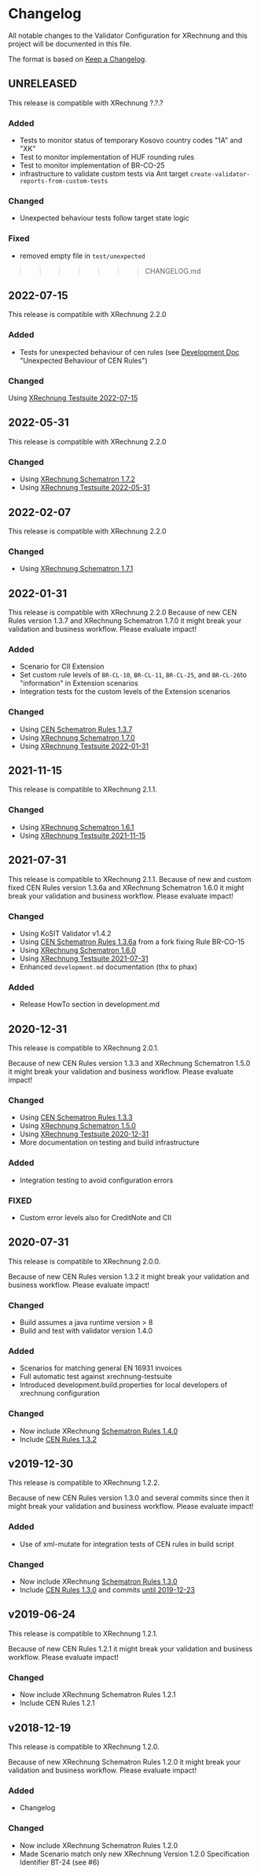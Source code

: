 # Changelog

All notable changes to the Validator Configuration for XRechnung and this project will be documented in this file.

The format is based on [Keep a Changelog](https://keepachangelog.com/en/1.0.0/).
<!--
and this project adheres to [Semantic Versioning](https://semver.org/spec/v2.0.0.html).
-->

## UNRELEASED

This release is compatible with XRechnung ?.?.?

### Added

* Tests to monitor status of temporary Kosovo country codes "1A" and "XK" 
* Test to monitor implementation of HUF rounding rules
* Test to monitor implementation of BR-CO-25
* infrastructure to validate custom tests via Ant target `create-validator-reports-from-custom-tests`

### Changed

* Unexpected behaviour tests follow target state logic

### Fixed

* removed empty file in `test/unexpected`
>>>>>>> CHANGELOG.md

## 2022-07-15

This release is compatible with XRechnung 2.2.0

### Added

* Tests for unexpected behaviour of cen rules (see [Development Doc](./docs/development.md) "Unexpected Behaviour of CEN Rules")

### Changed

Using [XRechnung Testsuite 2022-07-15](https://github.com/itplr-kosit/xrechnung-testsuite/releases/tag/release-2022-07-15)

## 2022-05-31
This release is compatible with XRechnung 2.2.0

### Changed

* Using [XRechnung Schematron 1.7.2](https://github.com/itplr-kosit/xrechnung-schematron/releases/tag/release-1.7.2)
* Using [XRechnung Testsuite 2022-05-31](https://github.com/itplr-kosit/xrechnung-testsuite/releases/tag/release-2022-05-31)

## 2022-02-07

This release is compatible with XRechnung 2.2.0

### Changed

* Using [XRechnung Schematron 1.7.1](https://github.com/itplr-kosit/xrechnung-schematron/releases/tag/release-1.7.1)

## 2022-01-31

This release is compatible with XRechnung 2.2.0
Because of new CEN Rules version 1.3.7 and XRechnung Schematron 1.7.0 it might break your validation and business workflow. Please evaluate impact!

### Added

* Scenario for CII Extension
* Set custom rule levels of `BR-CL-10`, `BR-CL-11`, `BR-CL-25`, and `BR-CL-26`to "information" in Extension scenarios
* Integration tests for the custom levels of the Extension scenarios

### Changed

* Using [CEN Schematron Rules 1.3.7](https://github.com/ConnectingEurope/eInvoicing-EN16931/releases/tag/validation-1.3.7)
* Using [XRechnung Schematron 1.7.0](https://github.com/itplr-kosit/xrechnung-schematron/releases/tag/release-1.7.0)
* Using [XRechnung Testsuite 2022-01-31](https://github.com/itplr-kosit/xrechnung-testsuite/releases/tag/release-2022-01-31) 

## 2021-11-15

This release is compatible to XRechnung 2.1.1.

### Changed

* Using [XRechnung Schematron 1.6.1](https://github.com/itplr-kosit/xrechnung-schematron/releases/tag/release-1.6.1)
* Using [XRechnung Testsuite 2021-11-15](https://github.com/itplr-kosit/xrechnung-testsuite/releases/tag/release-2021-11-15)

## 2021-07-31

This release is compatible to XRechnung 2.1.1.
Because of new and custom fixed CEN Rules version 1.3.6a and XRechnung Schematron 1.6.0 it might break your validation and business workflow. Please evaluate impact!

### Changed

* Using KoSIT Validator v1.4.2
* Using [CEN Schematron Rules 1.3.6a](https://github.com/phax/eInvoicing-EN16931/releases/tag/validation-1.3.6a) from a fork fixing Rule BR-CO-15 
* Using [XRechnung Schematron 1.6.0](https://github.com/itplr-kosit/xrechnung-schematron/releases/tag/release-1.6.0)
* Using [XRechnung Testsuite 2021-07-31](https://github.com/itplr-kosit/xrechnung-testsuite/releases/tag/release-2021-07-31)
* Enhanced `development.md` documentation (thx to phax)

### Added

* Release HowTo section in development.md

## 2020-12-31

This release is compatible to XRechnung 2.0.1.

Because of new CEN Rules version 1.3.3 and XRechnung Schematron 1.5.0 it might break your validation and business workflow. Please evaluate impact!

### Changed

* Using [CEN Schematron Rules 1.3.3](https://github.com/ConnectingEurope/eInvoicing-EN16931/releases/tag/validation-1.3.3)
* Using [XRechnung Schematron 1.5.0](https://github.com/itplr-kosit/xrechnung-schematron/releases/tag/release-1.5.0)
* Using [XRechnung Testsuite 2020-12-31](https://github.com/itplr-kosit/xrechnung-testsuite/releases/tag/release-2020-12-31)
* More documentation on testing and build infrastructure

### Added

* Integration testing to avoid configuration errors

### FIXED

* Custom error levels also for CreditNote and CII

<!-- Older releases -->

## 2020-07-31

This release is compatible to XRechnung 2.0.0.

Because of new CEN Rules version 1.3.2 it might break your validation and business workflow. Please evaluate impact!

### Changed

* Build assumes a java runtime version > 8
* Build and test with validator version 1.4.0

### Added

* Scenarios for matching general EN 16931 invoices
* Full automatic test against xrechnung-testsuite
* Introduced development.build.properties for local developers of xrechnung configuration

### Changed

* Now include XRechnung [Schematron Rules 1.4.0](https://github.com/itplr-kosit/xrechnung-schematron/releases/tag/release-1.4.0)
* Include [CEN Rules 1.3.2](https://github.com/ConnectingEurope/eInvoicing-EN16931/releases/tag/validation-1.3.2)

## v2019-12-30

This release is compatible to XRechnung 1.2.2.

Because of new CEN Rules version 1.3.0 and several commits since then it might break your validation and business workflow. Please evaluate impact!

### Added

* Use of xml-mutate for integration tests of CEN rules in build script

### Changed

* Now include XRechnung [Schematron Rules 1.3.0](https://github.com/itplr-kosit/xrechnung-schematron/releases/tag/release-1.3.0)
* Include [CEN Rules 1.3.0](https://github.com/ConnectingEurope/eInvoicing-EN16931/releases/tag/validation-1.3.0) and commits [until 2019-12-23](https://github.com/ConnectingEurope/eInvoicing-EN16931/tree/618ae95f35d4f2a1187eee5e0f63695fde87fbd6)

## v2019-06-24

This release is compatible to XRechnung 1.2.1.

Because of new CEN Rules 1.2.1 it might break your validation and business workflow. Please evaluate impact!

### Changed

* Now include XRechnung Schematron Rules 1.2.1
* Include CEN Rules 1.2.1

## v2018-12-19

This release is compatible to XRechnung 1.2.0.

Because of new XRechnung Schematron Rules 1.2.0 it might break your validation and business workflow. Please evaluate impact!

### Added

* Changelog

### Changed

* Now include XRechnung Schematron Rules 1.2.0
* Made Scenario match only new XRechnung Version 1.2.0 Specification Identifier BT-24 (see #6)
